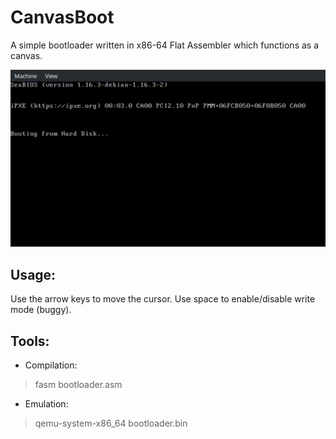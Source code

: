 # CanvasBoot

A simple bootloader written in x86-64 Flat Assembler which functions as a canvas.

<img width="800" src="demo.gif">

## Usage:

Use the arrow keys to move the cursor. Use space to enable/disable write mode (buggy).

## Tools:

* Compilation: 
>fasm bootloader.asm
* Emulation:
> qemu-system-x86_64 bootloader.bin

